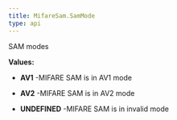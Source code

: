 ```yaml
---
title: MifareSam.SamMode
type: api
---
```



SAM modes

**Values:**

* **AV1** -MIFARE SAM is in AV1 mode

* **AV2** -MIFARE SAM is in AV2 mode

* **UNDEFINED** -MIFARE SAM is in invalid mode

